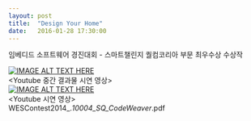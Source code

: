 ```yaml
---
layout: post
title:  "Design Your Home"
date:   2016-01-28 17:30:00
---
```

임베디드 소프트웨어 경진대회 - 스마트챌린지 퀄컴코리아 부문 최우수상 수상작

[![IMAGE ALT TEXT HERE](http://img.youtube.com/vi/snyt5SyHhLk/0.jpg)](http://www.youtube.com/watch?v=snyt5SyHhLk)
<br>\<Youtube 중간 결과물 시연 영상\><br>
[![IMAGE ALT TEXT HERE](http://img.youtube.com/vi/V_S2aP9BAC8/0.jpg)](http://www.youtube.com/watch?v=V_S2aP9BAC8)
<br>\<Youtube 시연 영상\><br>
WESContest2014_._10004_SQ_CodeWeaver_.pdf
